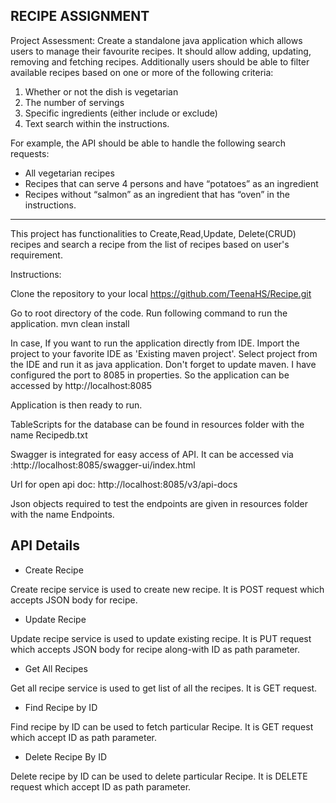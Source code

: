 RECIPE ASSIGNMENT
------------------------------------------------------------------

Project Assessment: Create a standalone java application which allows users to manage their favourite recipes. It should allow adding, updating, removing and fetching recipes. Additionally users should be able to filter available recipes based on one or more of the following criteria:

1. Whether or not the dish is vegetarian
2. The number of servings
3. Specific ingredients (either include or exclude)
4. Text search within the instructions.

For example, the API should be able to handle the following search requests:

 - All vegetarian recipes
 - Recipes that can serve 4 persons and have “potatoes” as an ingredient
 - Recipes without “salmon” as an ingredient that has “oven” in the instructions.
----------------------------------------------------------------------------------------
This project has functionalities to Create,Read,Update, Delete(CRUD) recipes and search a recipe from the list of recipes based on user's requirement.

Instructions:

Clone the repository to your local
https://github.com/TeenaHS/Recipe.git

Go to root directory of the code. Run following command to run the application.
mvn clean install

In case, If you want to run the application directly from IDE. Import the project to your favorite IDE as 'Existing maven project'. Select project from the IDE and run it as java application. Don't forget to update maven. I have configured the port to 8085 in properties. So the application can be accessed by http://localhost:8085

Application is then ready to run.

TableScripts for the database can be found in resources folder with the name Recipedb.txt

Swagger is integrated for easy access of API. It can be accessed via :http://localhost:8085/swagger-ui/index.html

Url for open api doc: http://localhost:8085/v3/api-docs

Json objects required to test the endpoints are given in resources folder with the name Endpoints.

API Details
---------------
- Create Recipe

Create recipe service is used to create new recipe. It is POST request which accepts JSON body for recipe.

- Update Recipe

Update recipe service is used to update existing recipe. It is PUT request which accepts JSON body for recipe along-with ID as path parameter.

- Get All Recipes

Get all recipe service is used to get list of all the recipes. It is GET request.

- Find Recipe by ID

Find recipe by ID can be used to fetch particular Recipe. It is GET request which accept ID as path parameter.

- Delete Recipe By ID

Delete recipe by ID can be used to delete particular Recipe. It is DELETE request which accept ID as path parameter.

